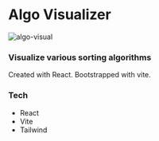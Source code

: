 # Algo Visualizer

![algo-visual](https://user-images.githubusercontent.com/52210954/194866484-9081df9e-89fd-4e56-89c8-83e9db6bb5f6.png)

### Visualize various sorting algorithms

Created with React. Bootstrapped with vite.

### Tech

- React
- Vite
- Tailwind
